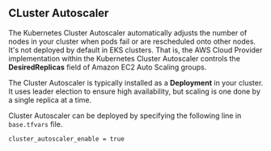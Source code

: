 
## CLuster Autoscaler 

The Kubernetes Cluster Autoscaler automatically adjusts the number of nodes in your cluster when pods fail or are rescheduled onto other nodes. It's not deployed by default in EKS clusters. That is, the AWS Cloud Provider implementation within the Kubernetes  Cluster Autoscaler controls the **DesiredReplicas** field of Amazon EC2 Auto Scaling groups.

The Cluster Autoscaler is typically installed as a **Deployment** in your cluster. It uses leader election to ensure high availability, but scaling is one done by a single replica at a time.

Cluster Autoscaler can be deployed by specifying the following line in `base.tfvars` file.

```hcl
cluster_autoscaler_enable = true
```